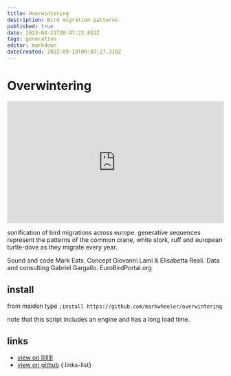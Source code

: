 ```yaml
---
title: Overwintering
description: Bird migration patterns
published: true
date: 2023-04-21T20:47:22.851Z
tags: generative
editor: markdown
dateCreated: 2022-09-19T00:07:27.310Z
---
```


# Overwintering

<div style="padding:56.25% 0 0 0;position:relative;"><iframe src="https://player.vimeo.com/video/751029202?h=d367f998fa&amp;badge=0&amp;autopause=0&amp;player_id=0&amp;app_id=58479" frameborder="0" allow="autoplay; fullscreen; picture-in-picture" allowfullscreen style="position:absolute;top:0;left:0;width:100%;height:100%;" title="Overwintering"></iframe></div><script src="https://player.vimeo.com/api/player.js"></script>

sonification of bird migrations across europe. generative sequences represent the patterns of the common crane, white stork, ruff and european turtle-dove as they migrate every year.

Sound and code Mark Eats.
Concept Giovanni Lami & Elisabetta Reali.
Data and consulting Gabriel Gargallo.
EuroBirdPortal.org

## install

from maiden type
`;install https://github.com/markwheeler/overwintering`

note that this script includes an engine and has a long load time.

## links

- [view on llllllll](https://llllllll.co/t/overwintering)
- [view on github](https://github.com/markwheeler/overwintering)
{.links-list}
